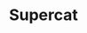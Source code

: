 ---
layout: ticketing-post
title: Supercat
class-name: supercat
img-boat: supercat-boat.jpg
category: ticketing
accommodation: 
 - name: Business Class
   desc: 'Air-conditioned, wider space, fewer capacity & seats are reclinable'
 - name: Tourist
   desc: 'Air-conditioned'
 - name: Economy
   desc: 'Non-Air conditioned'
schedule:
 - name: tagbilaran - cebu
   short-name: tagb - cebu
   time: 
    - 06:30 am
    - 09:25 am
    - 11:15 am
    - 05:25 pm
   vv: cebu - tagb
   vv-time:
    - 07:00 am
    - 08:45 am
    - 01:45 pm
    - 07:40 pm    
 - name: cebu - tagbilaran
   short-name: cebu - tagb
   time: 
    - 07:00 am
    - 08:45 am
    - 01:45 pm
    - 07:40 pm
   vv: tagb - cebu
   vv-time:
    - 06:30 am
    - 09:25 am
    - 11:15 am
    - 05:25 pm    
 - name: cebu - ormoc
   short-name: cebu - ormoc
   time: 
    - 05:15 am
    - 11:00 pm
    - 05:00 pm
   vv: ormoc - cebu
   vv-time:
    - 08:05 am
    - 01:45 pm
    - 07:50 pm    
 - name: ormoc - cebu
   short-name: ormoc - cebu
   time: 
    - 08:05 am
    - 01:45 pm
    - 07:50 pm
   vv: cebu - ormoc
   vv-time:
    - 05:15 am
    - 11:00 pm
    - 05:00 pm
---